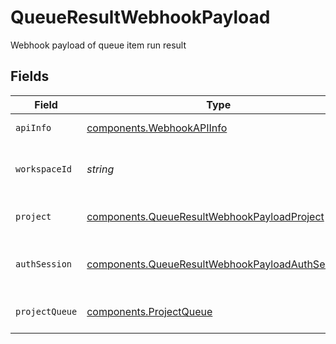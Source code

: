 # QueueResultWebhookPayload

Webhook payload of queue item run result


## Fields

| Field                                                                                                              | Type                                                                                                               | Required                                                                                                           | Description                                                                                                        |
| ------------------------------------------------------------------------------------------------------------------ | ------------------------------------------------------------------------------------------------------------------ | ------------------------------------------------------------------------------------------------------------------ | ------------------------------------------------------------------------------------------------------------------ |
| `apiInfo`                                                                                                          | [components.WebhookAPIInfo](../../models/components/webhookapiinfo.md)                                             | :heavy_check_mark:                                                                                                 | Webhook API info                                                                                                   |
| `workspaceId`                                                                                                      | *string*                                                                                                           | :heavy_check_mark:                                                                                                 | The workspace ID of the API                                                                                        |
| `project`                                                                                                          | [components.QueueResultWebhookPayloadProject](../../models/components/queueresultwebhookpayloadproject.md)         | :heavy_check_mark:                                                                                                 | The project details of the API                                                                                     |
| `authSession`                                                                                                      | [components.QueueResultWebhookPayloadAuthSession](../../models/components/queueresultwebhookpayloadauthsession.md) | :heavy_minus_sign:                                                                                                 | The auth session used in the run                                                                                   |
| `projectQueue`                                                                                                     | [components.ProjectQueue](../../models/components/projectqueue.md)                                                 | :heavy_check_mark:                                                                                                 | The queue details of the run                                                                                       |